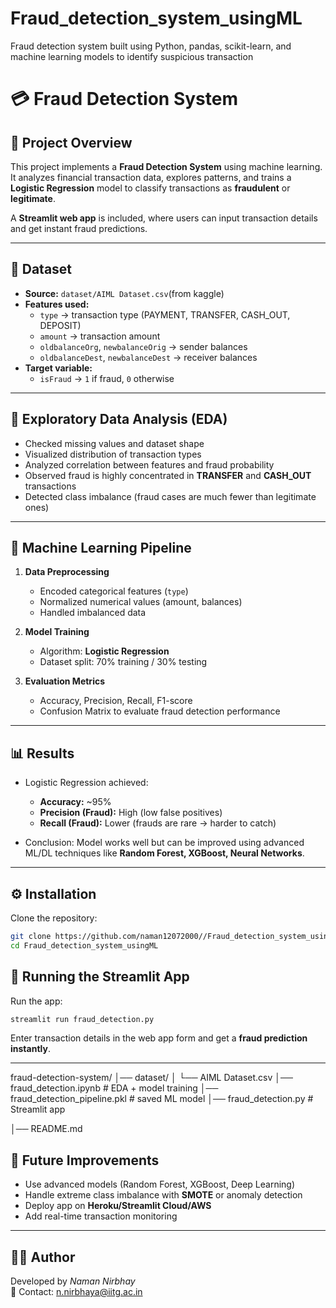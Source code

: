 # Fraud_detection_system_usingML
Fraud detection system built using Python, pandas, scikit-learn, and machine learning models to identify suspicious transaction
# 💳 Fraud Detection System

## 📌 Project Overview
This project implements a **Fraud Detection System** using machine learning.  
It analyzes financial transaction data, explores patterns, and trains a **Logistic Regression** model to classify transactions as **fraudulent** or **legitimate**.  

A **Streamlit web app** is included, where users can input transaction details and get instant fraud predictions.

---

## 📂 Dataset
- **Source:** `dataset/AIML Dataset.csv`(from kaggle)  
- **Features used:**
  - `type` → transaction type (PAYMENT, TRANSFER, CASH_OUT, DEPOSIT)  
  - `amount` → transaction amount  
  - `oldbalanceOrg`, `newbalanceOrig` → sender balances  
  - `oldbalanceDest`, `newbalanceDest` → receiver balances  
- **Target variable:**  
  - `isFraud` → `1` if fraud, `0` otherwise  

---

## 🔎 Exploratory Data Analysis (EDA)
- Checked missing values and dataset shape  
- Visualized distribution of transaction types  
- Analyzed correlation between features and fraud probability  
- Observed fraud is highly concentrated in **TRANSFER** and **CASH_OUT** transactions  
- Detected class imbalance (fraud cases are much fewer than legitimate ones)  

---

## 🧠 Machine Learning Pipeline
1. **Data Preprocessing**
   - Encoded categorical features (`type`)
   - Normalized numerical values (amount, balances)
   - Handled imbalanced data

2. **Model Training**
   - Algorithm: **Logistic Regression**
   - Dataset split: 70% training / 30% testing

3. **Evaluation Metrics**
   - Accuracy, Precision, Recall, F1-score  
   - Confusion Matrix to evaluate fraud detection performance

---

## 📊 Results
- Logistic Regression achieved:  
  - **Accuracy:** ~95%  
  - **Precision (Fraud):** High (low false positives)  
  - **Recall (Fraud):** Lower (frauds are rare → harder to catch)  

- Conclusion: Model works well but can be improved using advanced ML/DL techniques like **Random Forest, XGBoost, Neural Networks**.

---

## ⚙️ Installation

Clone the repository:
```bash
git clone https://github.com/naman12072000//Fraud_detection_system_usingML.git
cd Fraud_detection_system_usingML
```



## 🚀 Running the Streamlit App

Run the app:
```bash
streamlit run fraud_detection.py
```

Enter transaction details in the web app form and get a **fraud prediction instantly**.

---
fraud-detection-system/
│── dataset/
│   └── AIML Dataset.csv
│── fraud_detection.ipynb        # EDA + model training
│── fraud_detection_pipeline.pkl # saved ML model
│── fraud_detection.py                       # Streamlit app

│── README.md

## 📌 Future Improvements
- Use advanced models (Random Forest, XGBoost, Deep Learning)  
- Handle extreme class imbalance with **SMOTE** or anomaly detection  
- Deploy app on **Heroku/Streamlit Cloud/AWS**  
- Add real-time transaction monitoring  

---

## 👨‍💻 Author
Developed by *Naman Nirbhay*  
📧 Contact: n.nirbhaya@iitg.ac.in  


